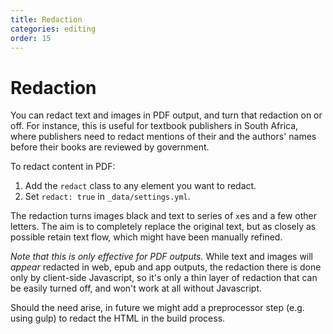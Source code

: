 ```yaml
---
title: Redaction
categories: editing
order: 15
---
```


# Redaction

You can redact text and images in PDF output, and turn that redaction on or off. For instance, this is useful for textbook publishers in South Africa, where publishers need to redact mentions of their and the authors' names before their books are reviewed by government.

To redact content in PDF:

1. Add the `redact` class to any element you want to redact.
2. Set `redact: true` in `_data/settings.yml`.

The redaction turns images black and text to series of `x`es and a few other letters. The aim is to completely replace the original text, but as closely as possible retain text flow, which might have been manually refined.

*Note that this is only effective for PDF outputs.* While text and images will *appear* redacted in web, epub and app outputs, the redaction there is done only by client-side Javascript, so it's only a thin layer of redaction that can be easily turned off, and won't work at all without Javascript.

Should the need arise, in future we might add a preprocessor step (e.g. using gulp) to redact the HTML in the build process.
